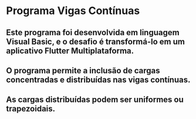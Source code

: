 # Programa Vigas Contínuas

## Este programa foi desenvolvida em linguagem Visual Basic, e o desafio é transformá-lo em um aplicativo Flutter Multiplataforma.
## O programa permite a inclusão de cargas concentradas e distribuídas nas vigas contínuas.
## As cargas distribuídas podem ser uniformes ou trapezoidais.
